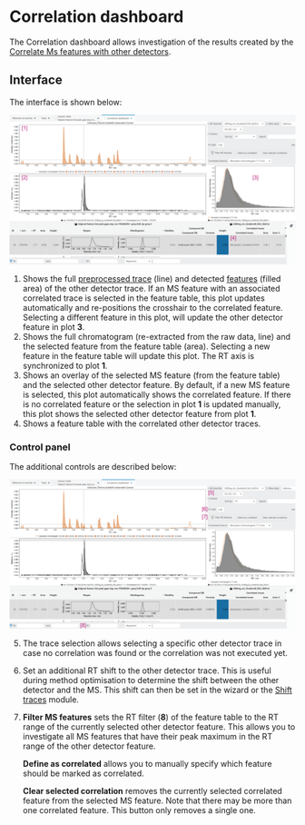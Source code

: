 # Correlation dashboard

The Correlation dashboard allows investigation of the results created by
the [Correlate Ms features with other detectors](../uv_ms_other_aligner/uv_ms_other_aligner.md).

## Interface

The interface is shown below:

![correlation_dashboard.png](correlation_dashboard.png)

1. Shows the full [preprocessed trace](../otherdetector_glossary.md#preprocessed-trace) (line) and
   detected [features](../otherdetector_glossary.md) (filled area) of the other detector trace. If
   an MS feature with an associated correlated trace is selected in the feature table, this plot
   updates automatically and re-positions the crosshair to the correlated feature. Selecting a
   different feature in this plot, will update the other detector feature in plot **3**.
2. Shows the full chromatogram (re-extracted from the raw data, line) and the selected feature from
   the feature table (area). Selecting a new feature in the feature table will update this plot. The
   RT axis is synchronized to plot **1**.
3. Shows an overlay of the selected MS feature (from the feature table) and the selected other
   detector feature.
   By default, if a new MS feature is selected, this plot automatically shows the correlated
   feature. If there is no correlated feature or the selection in plot **1** is updated manually,
   this plot shows the selected other detector feature from plot **1**.
4. Shows a feature table with the correlated other detector traces.

### Control panel

The additional controls are described below:

![correlation_dashboard_controls.png](correlation_dashboard_controls.png)

5. The trace selection allows selecting a specific other detector trace in case no correlation was
   found or the correlation was not executed yet.
6. Set an additional RT shift to the other detector trace. This is useful during method optimisation
   to determine the shift between the other detector and the MS. This shift can then be set in the
   wizard or the [Shift traces](../uv_shift_traces/uv_shift_traces.md) module.
7. **Filter MS features** sets the RT filter (**8**) of the feature table to the RT range of the
   currently selected other detector feature. This allows you to investigate all MS features that
   have their peak maximum in the RT range of the other detector feature.

   **Define as correlated** allows you to manually specify which feature should be marked as
   correlated.

   **Clear selected correlation** removes the currently selected correlated feature from the
   selected MS feature. Note that there may be more than one correlated feature. This button only
   removes a single one.
